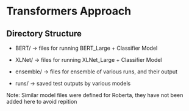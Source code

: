 # Transformers Approach

## Directory Structure

- BERT/ -> files for running BERT_Large + Classifier Model

- XLNet/ -> files for running XLNet_Large + Classifier Model

- ensemble/ -> files for ensemble of various runs, and their output

- runs/ -> saved test outputs by various models

Note: Similar model files were defined for Roberta, they have not been added here to avoid repition